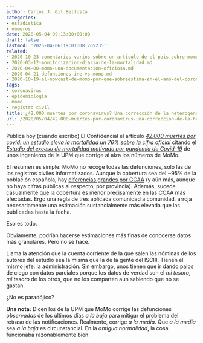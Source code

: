 ```yaml
---
author: Carlos J. Gil Bellosta
categories:
- estadística
- números
date: 2020-05-04 09:13:00+00:00
draft: false
lastmod: '2025-04-06T19:01:08.765235'
related:
- 2020-10-23-comentarios-varios-sobre-un-articulo-de-el-pais-sobre-momo.md
- 2020-03-12-monitorizacion-diaria-de-la-mortalidad.md
- 2020-04-08-momo-una-documentacion-oficiosa.md
- 2020-04-21-defunciones-ine-vs-momo.md
- 2020-10-19-el-nowcast-de-momo-por-que-sobreestima-en-el-ano-del-coronavirus-y-que-pasara-en-los-siguientes-si-no-se-remedia.md
tags:
- coronavirus
- epidemiología
- momo
- registro civil
title: ¿42.000 muertes por coronavirus? Una corrección de la heterogeneidad
url: /2020/05/04/42-000-muertes-por-coronavirus-una-correccion-de-la-heterogeneidad/
---
```


Publica hoy (cuando escribo) El Confidencial el artículo _[42.000 muertes por covid: un estudio eleva la mortalidad un 76% sobre la cifra oficial](https://www.elconfidencial.com/espana/2020-05-02/covid-19-coronavirus-muertes-datos-politecnica_2576635/)_ citando el _[Estudio del exceso de mortalidad motivado por pandemia de Covid-19](https://www.ecestaticos.com/file/81baca974274944fa45796d7dae8e127/1588437509-articulo-rafael-cascon-exceso-mortalidad-momo2.pdf)_ de unos ingenieros de la UPM que corrige al alza los números de MoMo.

El resumen es simple: MoMo no recoge todas las defunciones, solo las de los registros civiles informatizados. Aunque la cobertura sea del ~95% de la población española, hay [diferencias grandes por CCAA](https://www.datanalytics.com/2020/04/29/la-lista-de-la-verguenza-los-municipios-con-registros-civiles-no-informatizados/) (y aún más, aunque no haya cifras públicas al respecto, por provincia). Además, sucede casualmente que la cobertura es menor precisamente en las CCAA más afectadas. Ergo una regla de tres aplicada comunidad a comunidad, arroja necesariamente una estimación sustancialmente más elevada que las publicadas hasta la fecha.

Eso es todo.

Obviamente, podrían hacerse estimaciones más finas de conocerse datos más granulares. Pero no se hace.

Llama la atención que la cuenta corriente de la que salen las nóminas de los autores del estudio sea la misma que la de la gente del ISCIII. Tienen el mismo jefe: la administración. Sin embargo, unos tienen que ir dando palos de ciego con datos parciales porque los datos de verdad son el _mi tesoro, mi tesoro_ de los otros, que no los comparten aun sabiendo que no se gastan.

¿No es paradójico?

**Una nota:** Dicen los de la UPM que MoMo corrige las defunciones _observadas_ de los últimos días _a la baja_ para mitigar el problema del retraso de las notificaciones. Realmente, corrige _a la media_. Que _a la media_ sea _a la baja_ es circunstancial. En la _antigua normalidad_, la cosa funcionaba razonablemente bien.